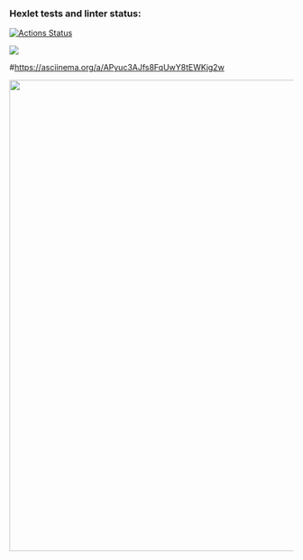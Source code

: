 ### Hexlet tests and linter status:
[![Actions Status](https://github.com/1Katerina1/python-project-49/workflows/hexlet-check/badge.svg)](https://github.com/1Katerina1/python-project-49/actions)

<a href="https://codeclimate.com/github/1Katerina1/python-project-49/maintainability"><img src="https://api.codeclimate.com/v1/badges/cbeb36e2fc3c5748d0c9/maintainability" /></a>

#https://asciinema.org/a/APyuc3AJfs8FqUwY8tEWKjg2w

<a href=https://asciinema.org/a/APyuc3AJfs8FqUwY8tEWKjg2w><img src=https://asciinema.org/a/APyuc3AJfs8FqUwY8tEWKjg2w width="836"/></a>